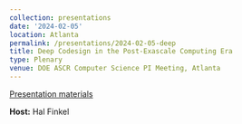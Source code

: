 ```yaml
---
collection: presentations
date: '2024-02-05'
location: Atlanta
permalink: /presentations/2024-02-05-deep
title: Deep Codesign in the Post-Exascale Computing Era
type: Plenary
venue: DOE ASCR Computer Science PI Meeting, Atlanta
---
```


[Presentation materials](https://web.cvent.com/event/20E92F6E-6976-4E16-A02C-6FCE3CBD23C5/summary)


**Host:** Hal Finkel